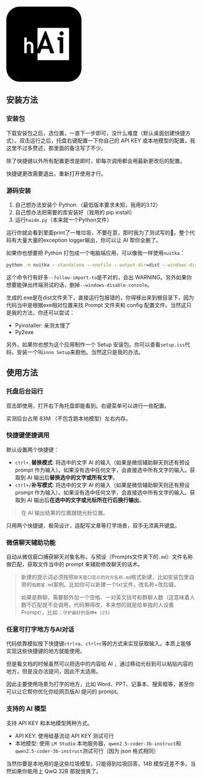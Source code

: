 
![](./haide.png)

## 安装方法

### 安装包

下载安装包之后，选位置，一直下一步即可，没什么难度（默认桌面创建快捷方式）。双击运行之后，托盘右键配置一下你自己的 API KEY 或本地模型的配置，我这里不过多赘述，那里面的备注写了不少。

除了快捷键以外所有配置更改是即时，即每次调用都会用最新更改后的配置。

快捷键更改需要退出，重新打开使用才行。

### 源码安装

1. 自己想办法安装个 Python （最低版本要求未知，我用的3.12）
2. 自己想办法把需要的库安装好（我用的 pip install）
3. 运行`haide.py`（本来就一个Python文件）

运行你就会看到里面print了一堆垃圾，不要在意，那时我为了测试写的💩。整个代码有大量大量的exception logger输出，你可以让 AI 帮你全删了。

如果你也想要把 Python 打包成一个电脑端应用，可以像我一样使用`nuitka`：

```cmd
python -m nuitka --standalone --onefile --output-dir=dist --windows-disable-console --output-filename=haide.exe --windows-icon-from-ico=haide.ico --nofollow-import-to=torch,matplotlib,pandas,numpy,scipy,tkinter --follow-import-to=PIL.Image.Image --follow-import-to=PIL.Image.new --follow-import-to=PIL.ImageDraw.Draw --follow-import-to=keyboard.add_hotkey --follow-import-to=keyboard.remove_hotkey --follow-import-to=keyboard.unhook_all --follow-import-to=pyperclip.copy --follow-import-to=pyperclip.paste --follow-import-to=pyautogui.hotkey --follow-import-to=pyautogui.press --follow-import-to=pyautogui.click --follow-import-to=win32gui.GetWindowText --follow-import-to=win32gui.GetForegroundWindow --follow-import-to=win32gui.FindWindow --follow-import-to=win32gui.ShowWindow --follow-import-to=wxauto.WeChat --follow-import-to=openai.OpenAI --follow-import-to=pystray.Icon --follow-import-to=pystray.MenuItem --follow-import-to=uiautomation.WindowControl --follow-import-to=uiautomation.UIAutomationInitializerInThread --follow-import-to=comtypes.CoInitialize --follow-import-to=comtypes.CoUninitialize --follow-import-to=requests.post haide.py
```

这个命令行有好多`--follow-import-to`是不对的，会出 WARNING。另外如果你想要能弹出终端测试的话，删掉`--windows-disable-console`。

生成的.exe是在dist文件夹下，直接运行包报错的，你得移出来到根目录下，因为代码当中是根据exe相对位置来找 Prompt 文件夹和 config 配置文件。当然这只是我的方法，你还可以尝试：
- Pyinstaller: 亲测太慢了
- Py2exe

另外，如果你也想为这个应用制作一个 Setup 安装包。你可以查看`setup.iss`代码，安装一个叫`inno Setup`来跑他。当然这只是我的办法。

## 使用方法

### 托盘后台运行

双击即使用，打开右下角托盘即能看到。右键菜单可以进行一些配置。

实测后台占用 83M （不包含跑本地模型）左右内存。

### 快捷键便捷调用

默认设置两个快捷键：
- `ctrl+.`**替换模式**: 将选中的文字 AI 的输入（如果是微信辅助聊天则还有预设 prompt 作为输入）。如果没有选中任何文字，会直接选中所有文字的输入。获取到 AI 输出后**替换选中的文字或所有文字**。
- `ctrl+/`**补写模式**: 将选中的文字 AI 的输入（如果是微信辅助聊天则还有预设 prompt 作为输入）。如果没有选中任何文字，会直接选中所有文字的输入。获取到 AI 输出后**在选中的文字或光标所在行后换行输出**。

> 在 AI 输出结果的位置跟随光标位置。

只用两个快捷键，极简设计，适配写文章等打字场景，双手无须离开键盘。

### 微信聊天辅助功能

自动从微信窗口捕获聊天对象名称，与预设（Prompts文件夹下的`.md`）文件名称做匹配，获取文件当中的 prompt 来辅助修改聊天的话术。

> 新建的提示词必须按照`聊天窗口显示的对方名称.md`格式新建，比如安装包里自带的`临廊星.md`案例。比如你可以新建一个txt文件，改名称+改后缀。
>
> 如果是群聊，需要额外加一个空格、一对英文括号和群聊人数（这意味着人数不匹配就不会调用，代码懒得改，本来想的就是给单独的人设置 Prompt），比如：`守护最好的涵神❄️ (23)`

### 任意可打字地方与AI对话

代码依靠模拟按下快捷键`ctrl+a`、`ctrl+c`等的方式来实现获取输入。本质上能够实现这些快捷键的地方就能使用。

但是看文档的时候虽然可以把选中的内容给 AI ，通过移动光标到可以粘贴内容的地方，但是没办法提问，因此不太适用。

因此主要使用场景为打字的地方，比如 Word、PPT、记事本、搜索框等，甚至你可以让它帮你优化你给网页版AI 提问的 prompt。

### 支持的 AI 模型

支持 API KEY 和本地模型两种方式。
- API KEY: 使用硅基流动 API KEY 测试可行
- 本地模型: 使用 `LM Studio` 本地服务器，`qwen2.5-coder-3b-instruct`和`qwen2.5-coder-3b-instruct`测试可行（因为 json 格式相同）

当然你要是本地用的是这些垃圾模型，只能得到垃圾回答，14B 模型还差不多。当然如果你能用上 QwQ 32B 那就很爽了。
